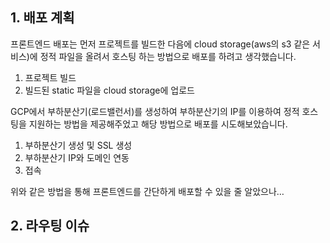 ## 1. 배포 계획

프론트엔드 배포는 먼저 프로젝트를 빌드한 다음에 cloud storage(aws의 s3 같은 서비스)에 정적 파일을 올려서 호스팅 하는 방법으로 배포를 하려고 생각했습니다.

1. 프로젝트 빌드
2. 빌드된 static 파일을 cloud storage에 업로드

GCP에서 부하분산기(로드밸런서)를 생성하여 부하분산기의 IP를 이용하여 정적 호스팅을 지원하는 방법을 제공해주었고 해당 방법으로 배포를 시도해보았습니다.

1. 부하분산기 생성 및 SSL 생성
2. 부하분산기 IP와 도메인 연동
3. 접속

위와 같은 방법을 통해 프론트엔드를 간단하게 배포할 수 있을 줄 알았으나…

## 2. 라우팅 이슈
